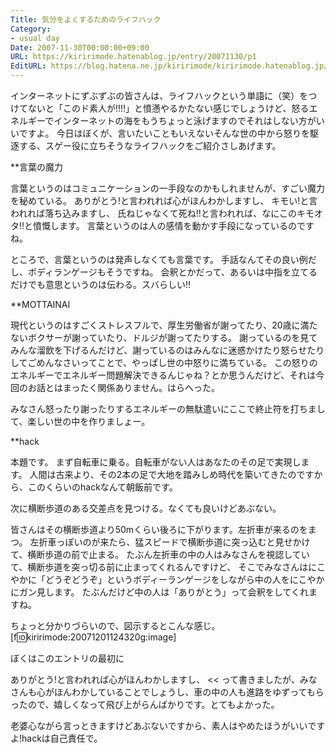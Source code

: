 ```yaml
---
Title: 気分をよくするためのライフハック
Category:
- usual day
Date: 2007-11-30T00:00:00+09:00
URL: https://kiririmode.hatenablog.jp/entry/20071130/p1
EditURL: https://blog.hatena.ne.jp/kiririmode/kiririmode.hatenablog.jp/atom/entry/8454420450078216063
---
```



インターネットにずぶずぶの皆さんは、ライフハックという単語に（笑）をつけてないと「このド素人が!!!!」と憤懣やるかたない感じでしょうけど、怒るエネルギーでインターネットの海をもうちょっと泳げますのでそれはしない方がいいですよ。
今日はぼくが、言いたいこともいえないそんな世の中から怒りを駆逐する、スゲー役に立ちそうなライフハックをご紹介さしあげます。

**言葉の魔力

言葉というのはコミュニケーションの一手段なのかもしれませんが、すごい魔力を秘めている。
ありがとう!と言われれば心がほんわかしますし、
キモい!と言われれば落ち込みますし、
氏ねじゃなくて死ね!!と言われれば、なにこのキモオタ!!と憤慨します。
言葉というのは人の感情を動かす手段になっているのですね。


ところで、言葉というのは発声しなくても言葉です。
手話なんてその良い例だし、ボディランゲージもそうですね。
会釈とかだって、あるいは中指を立てるだけでも意思というのは伝わる。スバらしい!!

**MOTTAINAI

現代というのはすごくストレスフルで、厚生労働省が謝ってたり、20歳に満たないボクサーが謝っていたり、ドルジが謝ってたりする。
謝っているのを見てみんな溜飲を下げるんだけど、謝っているのはみんなに迷惑かけたり怒らせたりしてごめんなさいってことで、やっぱし世の中怒りに満ちている。
この怒りのエネルギーでエネルギー問題解決できるんじゃね？とか思うんだけど、それは今回のお話とはまったく関係ありません。はらへった。


みなさん怒ったり謝ったりするエネルギーの無駄遣いにここで終止符を打ちまして、楽しい世の中を作りましょー。

**hack

本題です。
まず自転車に乗る。自転車がない人はあなたのその足で実現します。
人間は古来より、その2本の足で大地を踏みしめ時代を築いてきたのですから、このくらいのhackなんて朝飯前です。


次に横断歩道のある交差点を見つける。なくても良いけどあぶない。


皆さんはその横断歩道より50mくらい後ろに下がります。左折車が来るのをまつ。
左折車っぽいのが来たら、猛スピードで横断歩道に突っ込むと見せかけて、横断歩道の前で止まる。
たぶん左折車の中の人はみなさんを視認していて、横断歩道を突っ切る前に止まってくれるんですけど、
そこでみなさんはにこやかに「どうぞどうぞ」というボディーランゲージをしながら中の人をにこやかにガン見します。
たぶんだけど中の人は「ありがとう」って会釈をしてくれますね。


ちょっと分かりづらいので、図示するとこんな感じ。
[f:id:kiririmode:20071201124320g:image]


ぼくはこのエントリの最初に
>>
ありがとう!と言われれば心がほんわかしますし、
<<
って書きましたが、みなさんも心がほんわかしていることでしょうし、車の中の人も進路をゆずってもらったので、嬉しくなって飛び上がらんばかりです。とてもよかった。


老婆心ながら言っときますけどあぶないですから、素人はやめたほうがいいですよ!hackは自己責任で。

